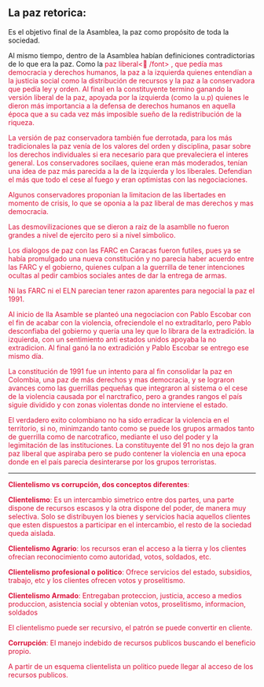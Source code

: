 ## La paz retorica:

Es el objetivo final de la Asamblea, la paz como propósito de toda la sociedad.

Al mismo tiempo, dentro de la Asamblea habían definiciones contradictorias de lo que era la paz. Como la  <font style="color:DC143C">paz liberal<🎉️ /font>  , que pedía mas democracia y derechos humanos, la <font style="color:DC143C">paz a la izquierda</font> quienes entendían a la justicia social como la distribución de recursos y la <font style="color:DC143C">paz a la conservadora</font> que pedía ley y orden. Al final en la constituyente termino ganando la versión liberal de la paz, apoyada por la izquierda (como la u.p) quienes le dieron más importancia a la defensa de derechos humanos en aquella época que a su cada vez más imposible sueño de la redistribución de la riqueza.

La versión de paz conservadora también fue derrotada, para los más tradicionales la paz venía de los valores del orden y disciplina, pasar sobre los derechos individuales si era necesario para que prevaleciera el interes general. Los conservadores socilaes, quiene eran más moderados, tenían una idea de paz más parecida a la de la izquierda y los liberales. Defendian el más que todo el cese al fuego y eran optimistas con las negociaciones.

Algunos conservadores proponian la limitacion de las libertades en momento de crisis, lo que se oponia a la paz liberal de mas derechos y mas democracia.

Las desmovilizaciones que se dieron a raiz de la asamblle no fueron grandes a nivel de ejercito pero si a nivel simbolico.

Los dialogos de paz con las FARC en Caracas fueron futiles, pues ya se había promulgado una nueva constitución y no parecia haber acuerdo entre las FARC y el gobierno, quienes culpan a la guerrilla de tener intenciones ocultas al pedir cambios sociales antes de dar la entrega de armas.

Ni las FARC ni el ELN parecian tener razon aparentes para negocial la paz el 1991.

Al inicio de lla Asamble se planteó una negociacion con Pablo Escobar con el fin de acabar con la violencia, ofreciendole el no extraditarlo, pero Pablo desconfiaba del gobierno y quería una ley que lo librara de la extradición.  la izquierda, con un sentimiento anti estados unidos apoyaba la no extradicion. Al final ganó la no extradición y Pablo Escobar se entrego ese mismo día.

La constitución de 1991 fue un intento para al fin consolidar la paz en Colombia, una paz de más derechos y mas democracia, y se lograron avances como las guerrillas pequeñas que integraron al sistema o el cese de la violencia causada por el narctrafico, pero a grandes rangos el país siguie dividido y con zonas violentas donde no interviene el estado.

El verdadero exito colombiano no ha sido erradicar la violencia en el territorio, si no, minimzando tanto como se puede los grupos armados tanto de guerrilla como de narcotrafico, mediante el uso del poder y la legimitación de las instituciones. La constituyente del 91 no nos dejo la gran paz liberal que aspiraba pero se pudo contener la violencia en una epoca donde en el país parecia desinterarse por los grupos terroristas.

---


**Clientelismo vs corrupción, dos conceptos diferentes**:

**Clientelismo**: Es un intercambio simetrico entre dos partes, una parte dispone de recursos escasos y la otra dispone del poder, de manera muy selectiva. Solo se distribuyen los bienes y servicios hacia aquellos clientes que esten dispuestos a participar en el intercambio, el resto de la sociedad queda aislada.

**Clientelismo Agrario**: los recursos eran el acceso a la tierra y los clientes ofrecian reconocimiento como autoridad, votos, soldados, etc.

**Clientelismo profesional o politico**: Ofrece servicios del estado, subsidios, trabajo, etc y los clientes ofrecen votos y proselitismo.

**Clientelismo Armado**: Entregaban proteccion, justicia, acceso a medios produccion, asistencia social y obtenian votos, proselitismo, informacion, soldados

El clientelismo puede ser recursivo, el patrón se puede convertir en cliente.

**Corrupción**: El manejo indebido de recursos publicos buscando el beneficio propio.

A partir de un esquema clientelista un politico puede llegar al acceso de los recursos publicos.
